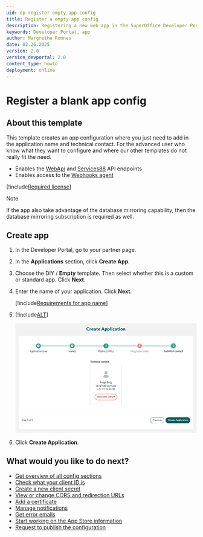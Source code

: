 ```yaml
---
uid: dp-register-empty-app-config
title: Register a empty app config
description: Registering a new web app in the SuperOffice Developer Portal.
keywords: Developer Portal, app
author: Margrethe Romnes
date: 02.26.2025
version: 2.0
version_devportal: 2.0
content_type: howto
deployment: online
---
```


# Register a blank app config

## About this template

This template creates an app configuration where you just need to add in the application name and technical contact. For the advanced user who know what they want to configure and where our other templates do not really fit the need.

* Enables the [WebApi][1] and [Services88][16] API endpoints
* Enables access to the [Webhooks agent][15]

[!include[Required license](includes/cust-app-req-license.md)]

> [!NOTE]
> If the app also take advantage of the database mirroring capability, then the database mirroring subscription is required as well.

## Create app

1. In the Developer Portal, go to your partner page.

2. In the **Applications** section, click **Create App**.

3. Choose the DIY / **Empty** template. Then select whether this is a custom or standard app. Click **Next**.

4. Enter the name of your application. Click **Next**.

    [!include[Requirements for app name](includes/note-app-name.md)]

5. [!include[ALT](includes/set-technical-contact.md)]

    ![Developer Portal set technical contact when creating app -screenshot][img5]

6. Click **Create Application**.

## What would you like to do next?

* [Get overview of all config sections][1]
* [Check what your client ID is][7]
* [Create a new client secret][8]
* [View or change CORS and redirection URLs][9]
* [Add a certificate][4]
* [Manage notifications][18]
* [Get error emails][13]
* [Start working on the App Store information][11]
* [Request to publish the configuration][2]

<!-- Referenced links -->
[1]: config/app-config.md
[7]: config/find-clientid.md
[8]: config/get-client-secret.md
[9]: config/cors-and-redirection-urls.md
[4]: config/new-certificate.md
[2]: request-to-publish.md
[11]: ../standard-app/app-store/update-app-page.md
[18]: ../best-practices/tenant-status/get-notifications.md
[13]: ../best-practices/error-emails.md
[15]: ../../api/reference/restful/agent/Webhook_Agent/index.md
[16]: ../../api/reference/soap/Services88/index.md

<!-- Referenced images -->
[img5]: media/select-technical-contact.png
